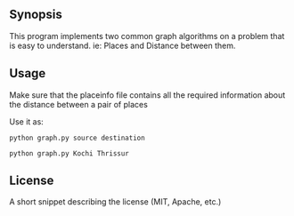 ## Synopsis

This program implements two common graph algorithms on a problem that is easy to understand. ie: Places and Distance between them.
## Usage

Make sure that the placeinfo file contains all the required information about the distance between a pair of places

Use it as:

`python graph.py source destination`

`python graph.py Kochi Thrissur`



## License

A short snippet describing the license (MIT, Apache, etc.)